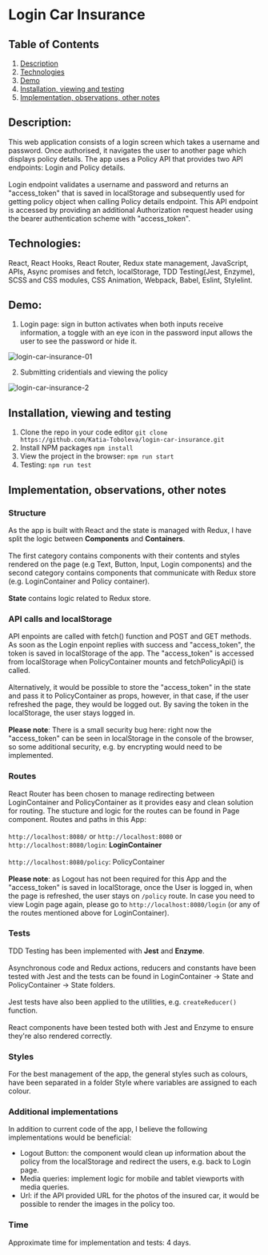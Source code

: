 # Login Car Insurance

## Table of Contents
1. [Description](#description)
2. [Technologies](#technologies)
3. [Demo](#demo)
4. [Installation, viewing and testing](#installation-viewing-and-testing)
5. [Implementation, observations, other notes](#implementation-observations-other-notes)


## Description: 
This web application consists of a login screen which takes a username and password. Once authorised, it navigates the user to another page which displays policy details. The app uses a Policy API that provides two API endpoints: Login and Policy details.
</br>
</br>
Login endpoint validates a username and password and returns an "access_token" that is saved in localStorage and subsequently used for getting policy object when calling Policy details endpoint. This API endpoint is accessed by providing an additional Authorization request header using the bearer authentication scheme with "access_token".

## Technologies: 
React, React Hooks, React Router, Redux state management, JavaScript, APIs, Async promises and fetch, localStorage, TDD Testing(Jest, Enzyme), SCSS and CSS modules, CSS Animation, Webpack, Babel, Eslint, Stylelint.

## Demo:
1. Login page: sign in button activates when both inputs receive information, a toggle with an eye icon in the password input allows the user to see the password or hide it.

![login-car-insurance-01](https://user-images.githubusercontent.com/66952678/105356527-6da67600-5beb-11eb-8a37-ff7933d8e50f.gif)

2. Submitting cridentials and viewing the policy

![login-car-insurance-2](https://user-images.githubusercontent.com/66952678/105356321-28824400-5beb-11eb-93df-5188a198af3c.gif)

## Installation, viewing and testing
1. Clone the repo in your code editor 
`git clone https://github.com/Katia-Toboleva/login-car-insurance.git`
2. Install NPM packages `npm install`
3. View the project in the browser: `npm run start`
4. Testing: `npm run test`

## Implementation, observations, other notes

### Structure
As the app is built with React and the state is managed with Redux, I have split the logic between **Components** and **Containers**.
</br>
</br>
The first category contains components with their contents and styles rendered on the page (e.g Text, Button, Input, Login components) and the second category contains components that communicate with Redux store (e.g. LoginContainer and Policy container).</br></br>
**State** contains logic related to Redux store.

### API calls and localStorage
API enpoints are called with fetch() function and POST and GET methods. As soon as the Login enpoint replies with success and "access_token", the token is saved in localStorage of the app. The "access_token" is accessed from localStorage when PolicyContainer mounts and fetchPolicyApi() is called.</br></br> 
Alternatively, it would be possible to store the "access_token" in the state and pass it to PolicyContainer as props, however, in that case, if the user refreshed the page, they would be logged out. By saving the token in the localStorage, the user stays logged in.</br></br>
**Please note**: There is a small security bug here: right now the "access_token" can be seen in localStorage in the console of the browser, so some additional security, e.g. by encrypting would need to be implemented.

### Routes
React Router has been chosen to manage redirecting between LoginContainer and PolicyContainer as it provides easy and clean solution for routing. The stucture and logic for the routes can be found in Page component. Routes and paths in this App:</br></br>
`http://localhost:8080/` or `http://localhost:8080` or `http://localhost:8080/login`: **LoginContainer**</br></br>
`http://localhost:8080/policy`: PolicyContainer</br></br>
**Please note**: as Logout has not been required for this App and the "access_token" is saved in localStorage, once the User is logged in, when the page is refreshed, the user stays on `/policy` route. In case you need to view Login page again, please go to `http://localhost:8080/login` (or any of the routes mentioned above for LoginContainer).

### Tests
TDD Testing has been implemented with **Jest** and **Enzyme**.</br></br>
Asynchronous code and Redux actions, reducers and constants have been tested with Jest and the tests can be found in LoginContainer -> State and PolicyContainer -> State folders.</br></br>
Jest tests have also been applied to the utilities, e.g. `createReducer()` function.</br></br>
React components have been tested both with Jest and Enzyme to ensure they're also rendered correctly.

### Styles
For the best management of the app, the general styles such as colours, have been separated in a folder Style where variables are assigned to each colour.

### Additional implementations
In addition to current code of the app, I believe the following implementations would be beneficial:</br>
- Logout Button: the component would clean up information about the policy from the localStorage and redirect the users, e.g. back to Login page.
- Media queries: implement logic for mobile and tablet viewports with media queries. 
- Url: if the API provided URL for the photos of the insured car, it would be possible to render the images in the policy too.

### Time
Approximate time for implementation and tests: 4 days.

